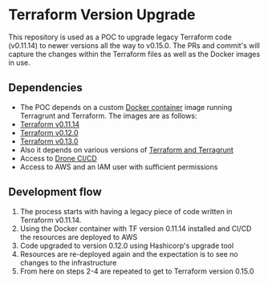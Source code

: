 # Terraform Version Upgrade

This repository is used as a POC to upgrade legacy Terraform code (v0.11.14)
to newer versions all the way to v0.15.0.
The PRs and commit's will capture the changes within the Terraform files as well as the Docker images in use.

## Dependencies

- The POC depends on a custom [Docker container](https://hub.docker.com/repository/docker/wirelab/docker-terragrunt) image running Terragrunt and Terraform.
The images are as follows:
- [Terraform v0.11.14](https://hub.docker.com/layers/wirelab/docker-terragrunt/v0.11.14/images/sha256-6ade2b5b47d58f2363879ca19a5a45e850de723810a0b8a7282c2ba27beef14c?context=repo)
- [Terraform v0.12.0](https://hub.docker.com/layers/wirelab/docker-terragrunt/v0.12.0/images/sha256-d0636ccfb09ae666db19d47448f15d150d1d456c0e309f3c72ad47f08b9abf0a?context=repo)
- [Terraform v0.13.0](https://hub.docker.com/layers/wirelab/docker-terragrunt/v0.13.0/images/sha256-a47144674b4d00ff6ceed298eb2fa6eae9a95a56ea82fc52ce0b56e186f824fb?context=explore)
- Also it depends on various versions of [Terraform and Terragrunt](https://terragrunt.gruntwork.io/docs/getting-started/supported-terraform-versions/)
- Access to [Drone CI/CD](https://cloud.drone.io)
- Access to AWS and an IAM user with sufficient permissions

## Development flow

1. The process starts with having a legacy piece of code written in Terraform v0.11.14.
2. Using the Docker container with TF version 0.11.14 installed and CI/CD the resources are deployed to AWS
3. Code upgraded to version 0.12.0 using Hashicorp's upgrade tool
4. Resources are re-deployed again and the expectation is to see no changes to the infrastructure
5. From here on steps 2-4 are repeated to get to Terraform version 0.15.0
